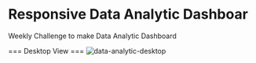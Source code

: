 # Responsive Data Analytic Dashboar
Weekly Challenge to make Data Analytic Dashboard

=== Desktop View ===
![data-analytic-desktop](https://user-images.githubusercontent.com/38320169/117961189-06eacb00-b348-11eb-9f1f-95789489a3e4.jpg)

